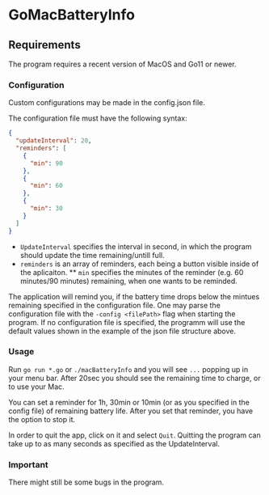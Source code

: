 # GoMacBatteryInfo

## Requirements

The program requires a recent version of MacOS and Go11 or newer.

### Configuration

Custom configurations may be made in the config.json file.

The configuration file must have the following syntax:
```json
{
  "updateInterval": 20,
  "reminders": [
    {
      "min": 90
    },
    {
      "min": 60
    },
    {
      "min": 30
    }
  ]
}
```

* `UpdateInterval` specifies the interval in second, in which the program should update the time remaining/untill full.
* `reminders` is an array of reminders, each being a button visible inside of the aplicaiton.
** `min` specifies the minutes of the reminder (e.g. 60 minutes/90 minutes) remaining, when one wants to be reminded.

The application will remind you, if the battery time drops below the mintues remaining specified in the configuration file.
One may parse the configuration file with the `-config <filePath>` flag when starting the program. If no configuration file is specified, the programm will use the default values shown in the example of the json file structure above. 

### Usage

Run `go run *.go` or `./macBatteryInfo` and you will see `...` popping up in your menu bar. After 20sec you should see the remaining time to charge, or to use your Mac.

You can set a reminder for 1h, 30min or 10min (or as you specified in the config file) of remaining battery life. After you set that reminder, you have the option to stop it.

In order to quit the app, click on it and select `Quit`. Quitting the program can take up to as many seconds as specified as the UpdateInterval.

### Important

There might still be some bugs in the program.
